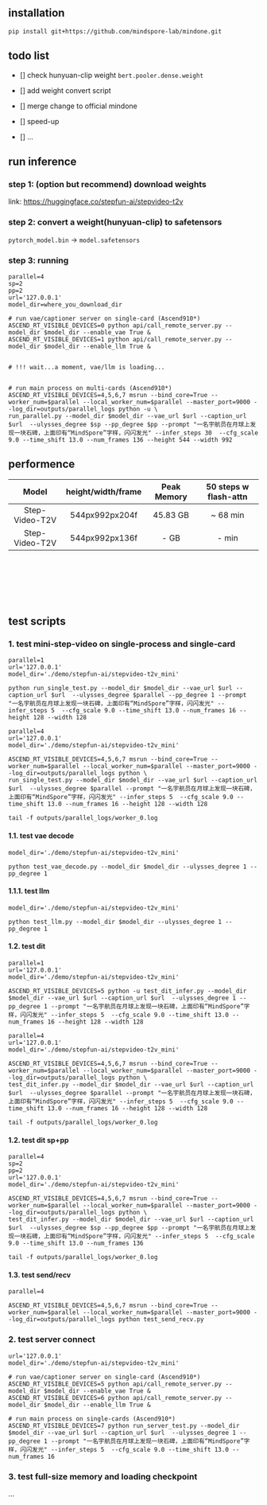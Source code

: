 

## installation

```shell
pip install git+https://github.com/mindspore-lab/mindone.git
```


## todo list

- [] check hunyuan-clip weight `bert.pooler.dense.weight`
- [] add weight convert script

- [] merge change to official mindone
- [] speed-up
- [] ...




## run inference

### step 1: (option but recommend) download weights

link: https://huggingface.co/stepfun-ai/stepvideo-t2v


### step 2: convert a weight(hunyuan-clip) to safetensors


`pytorch_model.bin` -> `model.safetensors`


### step 3: running

```shell
parallel=4
sp=2
pp=2
url='127.0.0.1'
model_dir=where_you_download_dir

# run vae/captioner server on single-card (Ascend910*)
ASCEND_RT_VISIBLE_DEVICES=0 python api/call_remote_server.py --model_dir $model_dir --enable_vae True &
ASCEND_RT_VISIBLE_DEVICES=1 python api/call_remote_server.py --model_dir $model_dir --enable_llm True &


# !!! wait...a moment, vae/llm is loading...


# run main process on multi-cards (Ascend910*)
ASCEND_RT_VISIBLE_DEVICES=4,5,6,7 msrun --bind_core=True --worker_num=$parallel --local_worker_num=$parallel --master_port=9000 --log_dir=outputs/parallel_logs python -u \
run_parallel.py --model_dir $model_dir --vae_url $url --caption_url $url  --ulysses_degree $sp --pp_degree $pp --prompt "一名宇航员在月球上发现一块石碑，上面印有“MindSpore”字样，闪闪发光" --infer_steps 30  --cfg_scale 9.0 --time_shift 13.0 --num_frames 136 --height 544 --width 992
```


## performence

|     Model    |  height/width/frame |  Peak Memory | 50 steps w flash-attn |
|:------------:|:------------:|:------------:|:------------:|
| Step-Video-T2V   |        544px992px204f      |  45.83 GB | ~ 68 min |
| Step-Video-T2V   |        544px992px136f      |  - GB | - min |



<br>
<br>
<br>
<br>
<br>


## test scripts


### 1. test mini-step-video on single-process and single-card

```shell
parallel=1
url='127.0.0.1'
model_dir='./demo/stepfun-ai/stepvideo-t2v_mini'

python run_single_test.py --model_dir $model_dir --vae_url $url --caption_url $url  --ulysses_degree $parallel --pp_degree 1 --prompt "一名宇航员在月球上发现一块石碑，上面印有“MindSpore”字样，闪闪发光" --infer_steps 5  --cfg_scale 9.0 --time_shift 13.0 --num_frames 16 --height 128 --width 128
```


```shell
parallel=4
url='127.0.0.1'
model_dir='./demo/stepfun-ai/stepvideo-t2v_mini'

ASCEND_RT_VISIBLE_DEVICES=4,5,6,7 msrun --bind_core=True --worker_num=$parallel --local_worker_num=$parallel --master_port=9000 --log_dir=outputs/parallel_logs python \
run_single_test.py --model_dir $model_dir --vae_url $url --caption_url $url  --ulysses_degree $parallel --prompt "一名宇航员在月球上发现一块石碑，上面印有“MindSpore”字样，闪闪发光" --infer_steps 5  --cfg_scale 9.0 --time_shift 13.0 --num_frames 16 --height 128 --width 128

tail -f outputs/parallel_logs/worker_0.log
```


#### 1.1. test vae decode

```shell
model_dir='./demo/stepfun-ai/stepvideo-t2v_mini'

python test_vae_decode.py --model_dir $model_dir --ulysses_degree 1 --pp_degree 1
```


#### 1.1.1. test llm

```shell
model_dir='./demo/stepfun-ai/stepvideo-t2v_mini'

python test_llm.py --model_dir $model_dir --ulysses_degree 1 --pp_degree 1
```



#### 1.2. test dit


```shell
parallel=1
url='127.0.0.1'
model_dir='./demo/stepfun-ai/stepvideo-t2v_mini'

ASCEND_RT_VISIBLE_DEVICES=5 python -u test_dit_infer.py --model_dir $model_dir --vae_url $url --caption_url $url  --ulysses_degree 1 --pp_degree 1 --prompt "一名宇航员在月球上发现一块石碑，上面印有“MindSpore”字样，闪闪发光" --infer_steps 5  --cfg_scale 9.0 --time_shift 13.0 --num_frames 16 --height 128 --width 128
```



```shell
parallel=4
url='127.0.0.1'
model_dir='./demo/stepfun-ai/stepvideo-t2v_mini'

ASCEND_RT_VISIBLE_DEVICES=4,5,6,7 msrun --bind_core=True --worker_num=$parallel --local_worker_num=$parallel --master_port=9000 --log_dir=outputs/parallel_logs python \
test_dit_infer.py --model_dir $model_dir --vae_url $url --caption_url $url  --ulysses_degree $parallel --prompt "一名宇航员在月球上发现一块石碑，上面印有“MindSpore”字样，闪闪发光" --infer_steps 5  --cfg_scale 9.0 --time_shift 13.0 --num_frames 16 --height 128 --width 128

tail -f outputs/parallel_logs/worker_0.log
```

#### 1.2. test dit sp+pp

```shell
parallel=4
sp=2
pp=2
url='127.0.0.1'
model_dir='./demo/stepfun-ai/stepvideo-t2v_mini'

ASCEND_RT_VISIBLE_DEVICES=4,5,6,7 msrun --bind_core=True --worker_num=$parallel --local_worker_num=$parallel --master_port=9000 --log_dir=outputs/parallel_logs python \
test_dit_infer.py --model_dir $model_dir --vae_url $url --caption_url $url  --ulysses_degree $sp --pp_degree $pp --prompt "一名宇航员在月球上发现一块石碑，上面印有“MindSpore”字样，闪闪发光" --infer_steps 5  --cfg_scale 9.0 --time_shift 13.0 --num_frames 136

tail -f outputs/parallel_logs/worker_0.log
```


#### 1.3. test send/recv

```shell
parallel=4

ASCEND_RT_VISIBLE_DEVICES=4,5,6,7 msrun --bind_core=True --worker_num=$parallel --local_worker_num=$parallel --master_port=9000 --log_dir=outputs/parallel_logs python test_send_recv.py
```


### 2. test server connect

```shell
url='127.0.0.1'
model_dir='./demo/stepfun-ai/stepvideo-t2v_mini'

# run vae/captioner server on single-card (Ascend910*)
ASCEND_RT_VISIBLE_DEVICES=5 python api/call_remote_server.py --model_dir $model_dir --enable_vae True &
ASCEND_RT_VISIBLE_DEVICES=6 python api/call_remote_server.py --model_dir $model_dir --enable_llm True &

# run main process on single-cards (Ascend910*)
ASCEND_RT_VISIBLE_DEVICES=7 python run_server_test.py --model_dir $model_dir --vae_url $url --caption_url $url  --ulysses_degree 1 --pp_degree 1 --prompt "一名宇航员在月球上发现一块石碑，上面印有“MindSpore”字样，闪闪发光" --infer_steps 5  --cfg_scale 9.0 --time_shift 13.0 --num_frames 16
```



### 3. test full-size memory and loading checkpoint
 
 ...
